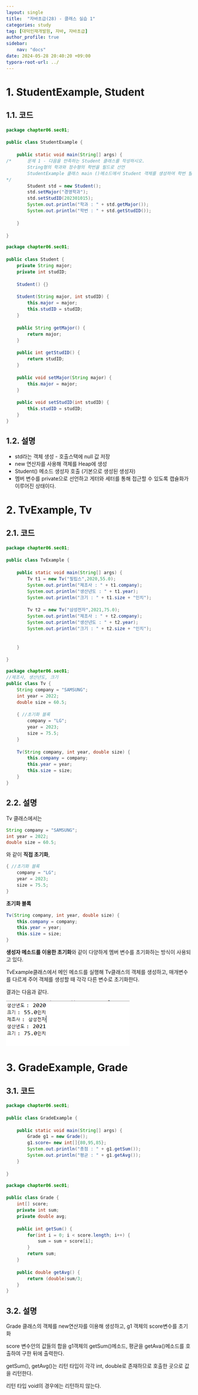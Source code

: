 ```yaml
---
layout: single
title:  "자바초급(28) - 클래스 실습 1"
categories: study
tag: [대덕인재개발원, 자바, 자바초급]
author_profile: true
sidebar:
    nav: "docs"
date: 2024-05-28 20:40:20 +09:00
typora-root-url: ../
---
```




# 1. StudentExample, Student

## 1.1. 코드

```java
package chapter06.sec01;

public class StudentExample {

	public static void main(String[] args) {
/*		문제 1 - 다음을 만족하는 Student 클래스를 작성하시오.
		String형의 학과와 정수형의 학번을 필드로 선언
		StudentExample 클래스 main ()메소드에서 Student 객체를 생성하여 학번 필드에 적당한 값을 입려후 출력
*/
		Student std = new Student();
		std.setMajor("경영학과");
		std.setStudID(202301015);
		System.out.println("학과 : " + std.getMajor());
		System.out.println("학번 : " + std.getStudID());

	}

}

```

```java
package chapter06.sec01;

public class Student {
	private String major;
	private int studID;

	Student() {}
	
	Student(String major, int studID) {
		this.major = major;
		this.studID = studID;
	}
	
	public String getMajor() {
		return major;
	}
	
	public int getStudID() {
		return studID;
	}
	
	public void setMajor(String major) {
		this.major = major;
	}
	
	public void setStudID(int studID) {
		this.studID = studID;
	}
}

```



## 1.2. 설명

- std라는 객체 생성 - 호출스택에 null 값 저장
- new 연산자를 사용해 객체를 Heap에 생성
- Student() 메소드 생성자 호출 (기본으로 생성된 생성자)
- 멤버 변수를 private으로 선언하고 게터와 세터를 통해 접근할 수 있도록 캡슐화가 이루어진 상태이다.



# 2. TvExample, Tv

## 2.1. 코드

```java
package chapter06.sec01;

public class TvExample {

	public static void main(String[] args) {
		Tv t1 = new Tv("필립스",2020,55.0);
		System.out.println("제조사 : " + t1.company);
		System.out.println("생산년도 : " + t1.year);
		System.out.println("크기 : " + t1.size + "인치");
		
		Tv t2 = new Tv("삼성전자",2021,75.0);
		System.out.println("제조사 : " + t2.company);
		System.out.println("생산년도 : " + t2.year);
		System.out.println("크기 : " + t2.size + "인치");
				

	}

}

```

```java
package chapter06.sec01;
//제조사, 생산년도, 크기
public class Tv {
	String company = "SAMSUNG";
	int year = 2022;
	double size = 60.5;
	
	{ //초기화 블록
		company = "LG";
		year = 2023;
		size = 75.5;
	}
	
	Tv(String company, int year, double size) {
		this.company = company;
		this.year = year;
		this.size = size;
	}
}

```



## 2.2. 설명

Tv 클래스에서는

```java
String company = "SAMSUNG";
int year = 2022;
double size = 60.5;
```

와 같이 **직접 초기화**,

```java
{ //초기화 블록
    company = "LG";
    year = 2023;
    size = 75.5;
}
```

**초기화 블록**

```java
Tv(String company, int year, double size) {
    this.company = company;
    this.year = year;
    this.size = size;
}
```

**생성자 메소드를 이용한 초기화**와 같이 다양하게 멤버 변수를 초기화하는 방식이 사용되고 있다.



TvExample클래스에서 메인 메소드를 실행해 Tv클래스의 객체를 생성하고, 매개변수를 다르게 주어 객체를 생성할 때 각각 다른 변수로 초기화한다.



결과는 다음과 같다.

![image-20240528210251187](/images/2024-05-28-study-java1-28/image-20240528210251187.png)



# 3. GradeExample, Grade

## 3.1. 코드

```java
package chapter06.sec01;

public class GradeExample {

	public static void main(String[] args) {
		Grade g1 = new Grade();
		g1.score= new int[]{80,95,85};
		System.out.println("총점 : " + g1.getSum());
		System.out.println("평균 : " + g1.getAvg());
	}

}

```

```java
package chapter06.sec01;

public class Grade {
	int[] score;
	private int sum;
	private double avg;
	
	public int getSum() {
		for(int i = 0; i < score.length; i++) {
			sum = sum + score[i];
		}
		return sum;
	}
	
	public double getAvg() {
		return (double)sum/3;
	}
}

```



## 3.2. 설명

Grade 클래스의 객체를 new연산자를 이용해 생성하고, g1 객체의  score변수를 초기화

score 변수안의 값들의 합을 g1객체의 getSum()메소드, 평균을 getAva()메소드를 호출하여 구한 뒤에 출력한다.

getSum(), getAvg()는 리턴 타입이 각각 int, double로 존재하므로 호출한 곳으로 값을 리턴한다.

리턴 타입 void의 경우에는 리턴하지 않는다.

